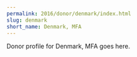```yaml
---
permalink: 2016/donor/denmark/index.html
slug: denmark
short_name: Denmark, MFA
---
```


Donor profile for Denmark, MFA goes here.
